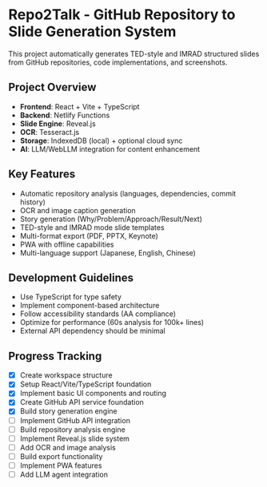 # Repo2Talk - GitHub Repository to Slide Generation System

This project automatically generates TED-style and IMRAD structured slides from GitHub repositories, code implementations, and screenshots.

## Project Overview
- **Frontend**: React + Vite + TypeScript
- **Backend**: Netlify Functions
- **Slide Engine**: Reveal.js
- **OCR**: Tesseract.js
- **Storage**: IndexedDB (local) + optional cloud sync
- **AI**: LLM/WebLLM integration for content enhancement

## Key Features
- Automatic repository analysis (languages, dependencies, commit history)
- OCR and image caption generation
- Story generation (Why/Problem/Approach/Result/Next)
- TED-style and IMRAD mode slide templates
- Multi-format export (PDF, PPTX, Keynote)
- PWA with offline capabilities
- Multi-language support (Japanese, English, Chinese)

## Development Guidelines
- Use TypeScript for type safety
- Implement component-based architecture
- Follow accessibility standards (AA compliance)
- Optimize for performance (60s analysis for 100k+ lines)
- External API dependency should be minimal

## Progress Tracking
- [x] Create workspace structure
- [x] Setup React/Vite/TypeScript foundation
- [x] Implement basic UI components and routing
- [x] Create GitHub API service foundation
- [x] Build story generation engine
- [ ] Implement GitHub API integration
- [ ] Build repository analysis engine
- [ ] Implement Reveal.js slide system
- [ ] Add OCR and image analysis
- [ ] Build export functionality
- [ ] Implement PWA features
- [ ] Add LLM agent integration